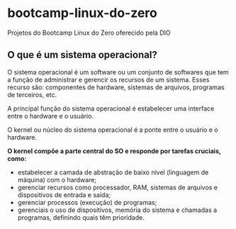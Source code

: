 # bootcamp-linux-do-zero
Projetos do Bootcamp Linux do Zero oferecido pela DIO

## O que é um sistema operacional?

O sistema operacional é um software ou um conjunto de softwares que tem a função de administrar e gerencir os recursos de um sistema. Esses recurso são: componentes de hardware, sistemas de arquivos, programas de terceiros, etc.

A principal função do sistema operacional é estabelecer uma interface entre o hardware e o usuário.

O kernel ou núcleo do sistema operacional é a ponte entre o usuário e o hardware. 

__O kernel compõe a parte central do SO e responde por tarefas cruciais, como:__

- estabelecer a camada de abstração de baixo nível (linguagem de máquina) com o hardware;
- gerenciar recursos como processador, RAM, sistemas de arquivos e dispositivos de entrada e saída;
- gerenciar processos (execução) de programas;
- gerenciais o uso de dispositivos, memória do sistema e chamadas a programas, definindo quais têm prioridade.

